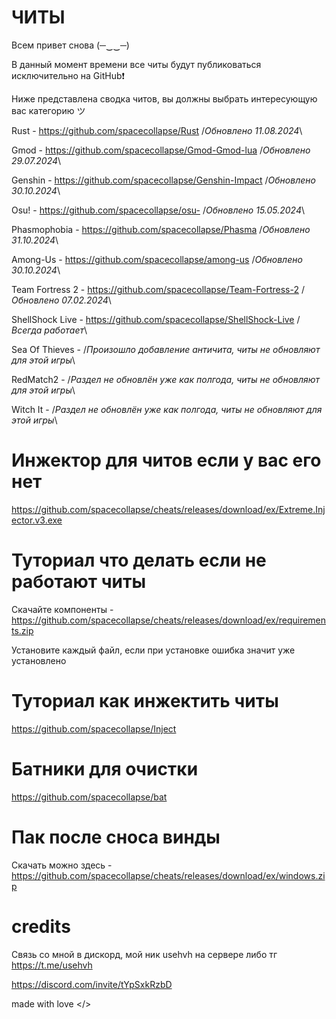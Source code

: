 # ЧИТЫ

Всем привет снова (─‿‿─)

В данный момент времени все читы будут публиковаться исключительно на GitHub❗

Ниже представлена сводка читов, вы должны выбрать интересующую вас категорию ツ 

Rust - https://github.com/spacecollapse/Rust /*Обновлено 11.08.2024*\

Gmod - https://github.com/spacecollapse/Gmod-Gmod-lua /*Обновлено 29.07.2024*\

Genshin - https://github.com/spacecollapse/Genshin-Impact /*Обновлено 30.10.2024*\

Osu! - https://github.com/spacecollapse/osu- /*Обновлено 15.05.2024*\

Phasmophobia - https://github.com/spacecollapse/Phasma /*Обновлено 31.10.2024*\

Among-Us - https://github.com/spacecollapse/among-us /*Обновлено 30.10.2024*\

Team Fortress 2 - https://github.com/spacecollapse/Team-Fortress-2 /*Обновлено 07.02.2024*\

ShellShock Live - https://github.com/spacecollapse/ShellShock-Live /*Всегда работает*\

Sea Of Thieves - /*Произошло добавление античита, читы не обновляют для этой игры*\

RedMatch2 - /*Раздел не обновлён уже как полгода, читы не обновляют для этой игры*\

Witch It - /*Раздел не обновлён уже как полгода, читы не обновляют для этой игры*\


# Инжектор для читов если у вас его нет
https://github.com/spacecollapse/cheats/releases/download/ex/Extreme.Injector.v3.exe

# Туториал что делать если не работают читы 
Скачайте компоненты - https://github.com/spacecollapse/cheats/releases/download/ex/requirements.zip

Установите каждый файл, если при установке ошибка значит уже установлено

# Туториал как инжектить читы
https://github.com/spacecollapse/Inject

# Батники для очистки
https://github.com/spacecollapse/bat

# Пак после сноса винды

Скачать можно здесь - https://github.com/spacecollapse/cheats/releases/download/ex/windows.zip

# credits
Связь со мной в дискорд, мой ник usehvh на сервере либо тг https://t.me/usehvh


https://discord.com/invite/tYpSxkRzbD

made with love </>
